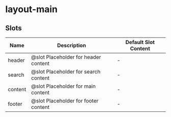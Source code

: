 # layout-main

## Slots

<!-- @vuese:layout-main:slots:start -->
|Name|Description|Default Slot Content|
|---|---|---|
|header|@slot Placeholder for header content|-|
|search|@slot Placeholder for search content|-|
|content|@slot Placeholder for main content|-|
|footer|@slot Placeholder for footer content|-|

<!-- @vuese:layout-main:slots:end -->



